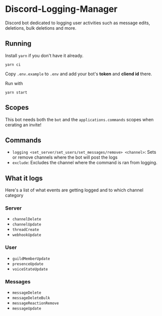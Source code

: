 # Discord-Logging-Manager
Discord bot dedicated to logging user activities such as message edits, deletions, bulk deletions and more.

## Running
Install `yarn` if you don't have it already.

```
yarn ci
```

Copy `.env.example` to `.env` and add your bot's **token** and **cliend id** there.

Run with

```
yarn start
```

## Scopes
This bot needs both the `bot` and the `applications.commands` scopes when cerating an invite!

## Commands
- `logging <set_server/set_users/set_messages/remove> <channel>`: Sets or remove channels where the bot will post the logs
- `exclude`: Excludes the channel where the command is ran from logging.

## What it logs
Here's a list of what events are getting logged and to which channel category

### Server
- `channelDelete`
- `channelUpdate`
- `threadCreate`
- `webhookUpdate`

### User
- `guildMemberUpdate`
- `presenceUpdate`
- `voiceStateUpdate`

### Messages
- `messageDelete`
- `messageDeleteBulk`
- `messageReactionRemove`
- `messageUpdate`
